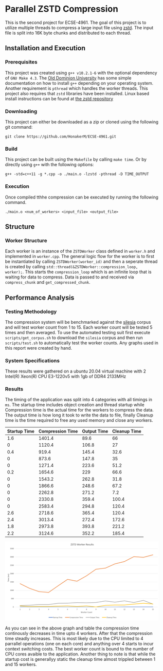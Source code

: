 # Parallel ZSTD Compression

This is the second project for ECSE-4961. The goal of this project is to 
utilize multiple threads to compress a large input file using [zstd](http://facebook.github.io/zstd/). The input file is split into 16K byte chunks and distributed to each thread. 

## Installation and Execution


### Prerequisites

This project was created using `g++ v10.2.1-6` with the optional dependency of `GNU Make 4.3`. The [Old Dominion University](https://www.cs.odu.edu/~zeil/cs250PreTest/latest/Public/installingACompiler/) has some simple documentation on how to install `g++` depending on your operating system. Another requirement is `pthread` which handles the worker threads. This project also requires that `zstd` libraries have been installed. Linux based install instructions can be found at [the zstd repository](https://github.com/facebook/zstd#build-instructions)

### Downloading

This project can either be downloaded as a zip or cloned using the following git command:
```
git clone https://github.com/HonakerM/ECSE-4961.git
```


### Build

This project can be built using the `Makefile` by calling `make time`. Or by directly using `g++` with the following options:

```
g++ -std=c++11 -g *.cpp -o ./main.o -lzstd -pthread -D TIME_OUTPUT
```

### Execution

Once compiled tthhe compression can be executed by running the following command. 
```
./main.o <num_of_workers> <input_file> <output_file>
```

## Structure

### Worker Structure

Each worker is an instance of the `ZSTDWorker` class defined in `worker.h` and implemented in `worker.cpp`. The general logic flow for the worker is to first be instantiated by calling `ZSTDWorker(worker_id)` and then a seperate thread is created by calling `std::thread(&ZSTDWorker::compression_loop, worker);`. This starts the `compression_loop` which is an infinite loop that is waiting for data to compress. Data is passed to and received via `compress_chunk` and `get_compressed_chunk`.  

## Performance Analysis 

### Testing Methodology

The compression system will be benchmarked against the [silesia](http://sun.aei.polsl.pl/~sdeor/index.php?page=silesia) corpus and will test worker count from 1 to 15. Each worker count will be tested 5 times and then averaged. To use the automated testing suit first execute `scripts/get_corpus.sh` to download the `silesia` corpus and then run `scripts/test.sh` to automatically test the worker counts. Any graphs used in this report were created by hand.

### System Specifications

These results were gathered on a ubuntu 20.04 virtual machine with 2  Intel(R) Xeon(R) CPU E3-1220v5 with 1gb of DDR4 2133MHz

### Results 

The timing of the application was split into 4 categories with all timings in `ms`. The startup time includes object creation and thread startup while Compression time is the actual time for the workers to compress the data. The output time is how long it took to write the data to file, finally Cleanup time is the time required to free any used memory and close any workers.

| Startup Time | Compression Time | Output Time | Cleanup Time |
|--------------|------------------|-------------|--------------|
| 1.6          | 1401.4           | 89.6        | 66           |
| 0            | 1120.4           | 106.8       | 27           |
| 0.4          | 919.4            | 145.4       | 32.6         |
| 0            | 873.6            | 147.8       | 35           |
| 0            | 1271.4           | 223.6       | 51.2         |
| 0.2          | 1654.6           | 229         | 66.6         |
| 0            | 1543.2           | 262.8       | 31.8         |
| 0            | 1866.6           | 248.6       | 67.2         |
| 0            | 2262.8           | 271.2       | 7.2          |
| 0            | 2330.8           | 359.4       | 100.4        |
| 0            | 2583.4           | 294.8       | 120.4        |
| 2.6          | 2718.6           | 365.4       | 120.4        |
| 2.4          | 3013.4           | 272.4       | 172.6        |
| 1.8          | 2973.8           | 393.8       | 221.2        |
| 2.2          | 3124.6           | 352.2       | 185.4        |

![Performance Results](results/graph.png)

As you can see in the above graph and table the compression time continously decreases in time upto 4 workers. After that the compression time steadly increases. This is most likely due to the CPU limited to 4 parrallel operations (one on each core) and anything over 4 starts to incur context switching costs. The best worker count is bound to the number of CPU cores avaible to the application. Another thing to note is that while the startup cost is generallyy static the cleanup time almost trippled between 1 and 15 workers.
